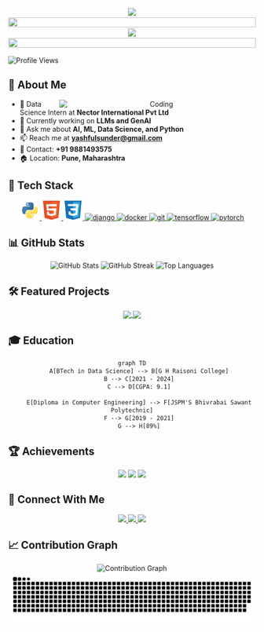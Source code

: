 <!-- Header Animation & Image -->
<div align="center">
  <img src="https://readme-typing-svg.herokuapp.com/?lines=Hi+👋+I'm+Yashashree+Fulsundar;Data+Science+Professional;AI+%26+ML+Enthusiast&center=true&width=380&height=50&color=2D9CDB">

  <!-- New AI-themed banner -->
  <img src="https://i.imgur.com/dBaSKWF.gif" height="20" width="100%">
  
  <img src="https://media.giphy.com/media/v1.Y2lkPTc5MGI3NjExNmZiOTMzYTE4YjZkYTUyYjc2ZGY5ZDRhZGRmZjEzM2QzZGE3YzM2MyZlcD12MV9pbnRlcm5hbF9naWZzX2dpZklkJmN0PXM/f3iwJFOVOwuy7K6FFw/giphy.gif" width="600px">
  
  <img src="https://i.imgur.com/dBaSKWF.gif" height="20" width="100%">
</div>

<!-- Profile Views Counter -->
<p align="left"> 
  <img src="https://komarev.com/ghpvc/?username=YourUsername&label=Profile%20views&color=0e75b6&style=flat" alt="Profile Views"> 
</p>

<!-- About Me Section -->
## 💫 About Me
<div align="center">
  <img align="right" alt="Coding" width="400" src="https://user-images.githubusercontent.com/74038190/229223263-cf2e4b07-2615-4f87-9c38-e37600f8381a.gif">
</div>

- 🔭 Data Science Intern at **Nector International Pvt Ltd**
- 🌱 Currently working on **LLMs and GenAI**
- 💬 Ask me about **AI, ML, Data Science, and Python**
- 📫 Reach me at **yashfulsunder@gmail.com**
- 📱 Contact: **+91 9881493575**
- 🏠 Location: **Pune, Maharashtra**

<!-- Tech Stack Section with Animations -->
## 🚀 Tech Stack
<div align="center">
  
  <!-- Programming Languages -->
  <a href="#" target="_blank"> 
    <img src="https://raw.githubusercontent.com/devicons/devicon/master/icons/python/python-original.svg" alt="python" width="40" height="40"/> 
  </a>
  <a href="#" target="_blank"> 
    <img src="https://raw.githubusercontent.com/devicons/devicon/master/icons/html5/html5-original.svg" alt="html5" width="40" height="40"/> 
  </a>
  <a href="#" target="_blank"> 
    <img src="https://raw.githubusercontent.com/devicons/devicon/master/icons/css3/css3-original.svg" alt="css3" width="40" height="40"/> 
  </a>

  <!-- Frameworks & Tools -->
  <a href="#" target="_blank">
    <img src="https://www.vectorlogo.zone/logos/djangoproject/djangoproject-icon.svg" alt="django" width="40" height="40"/>
  </a>
  <a href="#" target="_blank">
    <img src="https://www.vectorlogo.zone/logos/docker/docker-icon.svg" alt="docker" width="40" height="40"/>
  </a>
  <a href="#" target="_blank">
    <img src="https://www.vectorlogo.zone/logos/git-scm/git-scm-icon.svg" alt="git" width="40" height="40"/>
  </a>

  <!-- AI/ML Tools -->
  <a href="#" target="_blank">
    <img src="https://www.vectorlogo.zone/logos/tensorflow/tensorflow-icon.svg" alt="tensorflow" width="40" height="40"/>
  </a>
  <a href="#" target="_blank">
    <img src="https://www.vectorlogo.zone/logos/pytorch/pytorch-icon.svg" alt="pytorch" width="40" height="40"/>
  </a>
</div>

<!-- GitHub Stats with Animations -->
## 📊 GitHub Stats
<div align="center">
  <img src="https://github-readme-stats.vercel.app/api?username=YourUsername&show_icons=true&theme=radical" alt="GitHub Stats" />
  
  <img src="https://github-readme-streak-stats.herokuapp.com/?user=YourUsername&theme=radical" alt="GitHub Streak" />
  
  <img src="https://github-readme-stats.vercel.app/api/top-langs/?username=YourUsername&layout=compact&theme=radical" alt="Top Languages" />
</div>

<!-- Projects Section with Custom Cards -->
## 🛠️ Featured Projects
<div align="center">
  <a href="https://github.com/YourUsername/DocAssistBot">
    <img align="center" src="https://github-readme-stats.vercel.app/api/pin/?username=YourUsername&repo=DocAssistBot&theme=radical" />
  </a>
  <a href="https://github.com/YourUsername/CADCare">
    <img align="center" src="https://github-readme-stats.vercel.app/api/pin/?username=YourUsername&repo=CADCare&theme=radical" />
  </a>
</div>

<!-- Education Section with Timeline -->
## 🎓 Education
<div align="center">
  
```mermaid
graph TD
    A[BTech in Data Science] --> B[G H Raisoni College]
    B --> C[2021 - 2024]
    C --> D[CGPA: 9.1]
    
    E[Diploma in Computer Engineering] --> F[JSPM'S Bhivrabai Sawant Polytechnic]
    F --> G[2019 - 2021]
    G --> H[89%]
```

</div>

<!-- Achievements Section with Custom Badges -->
## 🏆 Achievements
<div align="center">
  <img src="https://img.shields.io/badge/Springer-Publication-blue?style=for-the-badge&logo=springer&logoColor=white" />
  <img src="https://img.shields.io/badge/Code_Vista_3.0-Winner-gold?style=for-the-badge" />
  <img src="https://img.shields.io/badge/Python_BootCamp-Completed-success?style=for-the-badge&logo=python&logoColor=white" />
</div>

<!-- Connect Section with Animated Badges -->
## 🤝 Connect With Me
<div align="center">
  <a href="mailto:yashfulsunder@gmail.com">
    <img src="https://img.shields.io/badge/Gmail-D14836?style=for-the-badge&logo=gmail&logoColor=white" />
  </a>
  <a href="https://www.linkedin.com/in/YourLinkedIn">
    <img src="https://img.shields.io/badge/LinkedIn-0077B5?style=for-the-badge&logo=linkedin&logoColor=white" />
  </a>
  <a href="https://github.com/YourUsername">
    <img src="https://img.shields.io/badge/GitHub-100000?style=for-the-badge&logo=github&logoColor=white" />
  </a>
</div>

<!-- Activity Graph -->
## 📈 Contribution Graph
<div align="center">
  <img src="https://activity-graph.herokuapp.com/graph?username=YourUsername&theme=radical" alt="Contribution Graph">
</div>

<!-- Snake Animation -->
<div align="center">
  <img src="https://raw.githubusercontent.com/platane/platane/output/github-contribution-grid-snake.svg" alt="snake">
</div>
